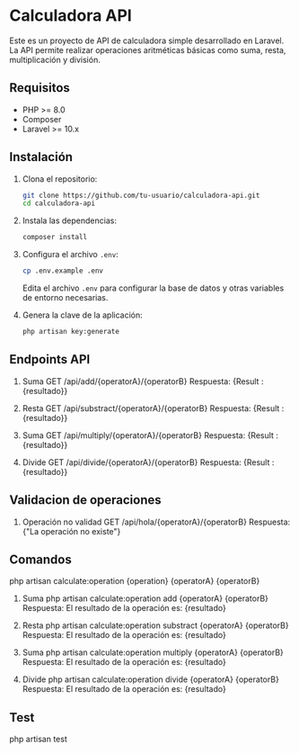 # Calculadora API

Este es un proyecto de API de calculadora simple desarrollado en Laravel. La API permite realizar operaciones aritméticas básicas como suma, resta, multiplicación y división.

## Requisitos

- PHP >= 8.0
- Composer
- Laravel >= 10.x

## Instalación

1. Clona el repositorio:
    ```bash
    git clone https://github.com/tu-usuario/calculadora-api.git
    cd calculadora-api
    ```

2. Instala las dependencias:
    ```bash
    composer install
    ```

3. Configura el archivo `.env`:
    ```bash
    cp .env.example .env
    ```

    Edita el archivo `.env` para configurar la base de datos y otras variables de entorno necesarias.

4. Genera la clave de la aplicación:
    ```bash
    php artisan key:generate
    ```


## Endpoints API

1. Suma
    GET /api/add/{operatorA}/{operatorB}
    Respuesta: {Result : {resultado}}

2. Resta
    GET /api/substract/{operatorA}/{operatorB}
    Respuesta: {Result : {resultado}}

3. Suma
    GET /api/multiply/{operatorA}/{operatorB}
    Respuesta: {Result : {resultado}}

4. Divide
    GET /api/divide/{operatorA}/{operatorB}
    Respuesta: {Result : {resultado}}


## Validacion de operaciones

1. Operación no validad
    GET /api/hola/{operatorA}/{operatorB}
    Respuesta: {"La operación no existe"}


## Comandos

php artisan calculate:operation {operation} {operatorA} {operatorB}

1. Suma
    php artisan calculate:operation add {operatorA} {operatorB}
    Respuesta: El resultado de la operación es: {resultado}

2. Resta
    php artisan calculate:operation substract {operatorA} {operatorB}
    Respuesta: El resultado de la operación es: {resultado}

3. Suma
    php artisan calculate:operation multiply {operatorA} {operatorB}
    Respuesta: El resultado de la operación es: {resultado}

4. Divide
    php artisan calculate:operation divide {operatorA} {operatorB}
    Respuesta: El resultado de la operación es: {resultado}


## Test

php artisan test